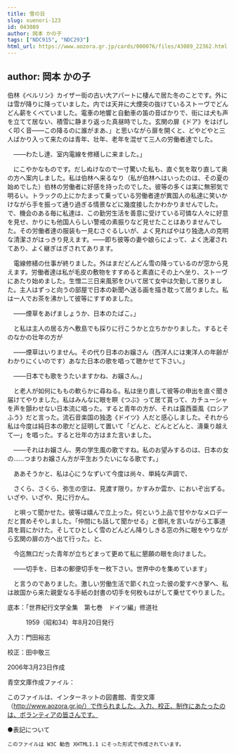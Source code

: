```yaml
---
title: 雪の日
slug: xuenori-123
id: 043089
author: 岡本 かの子
tags: ["NDC915", "NDC293"]
html_url: https://www.aozora.gr.jp/cards/000076/files/43089_22362.html
---
```


## author: 岡本 かの子

伯林《ベルリン》カイザー街の古い大アパートに棲んで居た冬のことです。外には雪が降りに降っていました。内では天井に大煙突の抜けているストーヴでどんどん薪をくべていました。電車の地響と自動車の笛の音ばかりで、街には犬も声を立てて居ない、積雪に静まり返った真昼時でした。玄関の扉《ドア》をはげしく叩く音――この降るのに誰がまあ、」と思いながら扉を開くと、どやどやと三人ばかり入って来たのは青年、壮年、老年を混ぜて三人の労働者達でした。

　――わたし達、室内電線を修繕しに来ました。」

　にこやかなものです。だしぬけなので一寸驚いた私も、直ぐ気を取り直して奥の方へ案内しました。私は伯林へ来るなり（私が伯林へはいったのは、その夏の始めでした）伯林の労働者に好感を持ったのでした。彼等の多くは実に無邪気で明るい。トラックの上にかたまって乗っている労働者達が異国人の私達に笑いかけながら手を振って通り過ぎる情景などに幾度接したかわかりませんでした。で、機会のある毎に私達は、この勤労生活を善意に受けている可憐な人々に好意を見せ、かりにも他国人らしい警戒の素振りなど見せたことはありませんでした。その労働者達の服装も一見むさぐるしいが、よく見ればやはり独逸人の克明な清潔さがはっきり見えます。――即ち彼等の妻や娘らによって、よく洗濯されてあり、よく継ぎはぎされてあります。

　電線修繕の仕事が終りました。外はまだどんどん雪の降っているのが窓から見えます。労働者達は私が毛皮の敷物をすすめると素直にその上へ坐り、ストーヴにあたり始めました。生憎二三日来風邪をひいて居て女中は欠勤して居りました。主人はずっと向うの部屋で日本の新聞へ送る画を描き耽って居りました。私は一人でお茶を沸かして彼等にすすめました。

　――煙草をあげましょうか、日本のたばこ。」

　と私は主人の居る方へ敷島でも採りに行こうかと立ちかかりました。するとそのなかの壮年の方が

　――煙草はいりません。その代り日本のお嬢さん（西洋人には東洋人の年齢がわかりにくいのです）あなた日本の歌を唱って聴かせて下さい。」

　――日本でも歌をうたいますかね、お嬢さん。」

　と老人が如何にももの軟らかに尋ねる。私は坐り直して彼等の申出を直ぐ聞き届けてやりました。私はみんなに眼を瞑《つぶ》って居て貰って、カチューシャを声を顫わせない日本流に唱った。すると青年の方が、それは露西亜風《ロシアふう》だと言った。流石音楽国の独逸《ドイツ》人だと感心しました。それから私は今度は純日本の歌だと証明して置いて「どんと、どんとどんと、濤乗り越えて―」を唱った。すると壮年の方はまた言いました。

　――それはお嬢さん、男の学生風の歌ですね。私のお望みするのは、日本の女の……つまりお嬢さん方が平生おうたいになる歌です。」

　ああそうかと、私は心にうなずいて今度は尚々、単純な声調で、

　さくら、さくら、弥生の空は、見渡す限り。かすみか雲か、においぞ出ずる。いざや、いざや、見に行かん。

　と唄って聞かせた。彼等は嬉んで立上った。何という上品で甘やかなメロデーだと賞めそやしました。「仲間にも話して聞かせる」と御礼を言いながら工事道具を肩にかけた。そしてひとしく雪のどんどん降りしきる窓の外に眼をやりながら玄関の扉の方へ出て行った。と、

　今迄無口だった青年が立ちどまって更めて私に懇願の眼を向けました。

　――切手を、日本の郵便切手を一枚下さい。世界中のを集めています」

　と言うのでありました。激しい労働生活で節くれ立った彼の愛すべき掌へ、私は故国から来た親愛なる手紙の封書の切手を何枚もはがして乗せてやりました。













底本：「世界紀行文学全集　第七巻　ドイツ編」修道社


　　　1959（昭和34）年8月20日発行

入力：門田裕志

校正：田中敬三

2006年3月23日作成

青空文庫作成ファイル：

このファイルは、インターネットの図書館、青空文庫（http://www.aozora.gr.jp/）で作られました。入力、校正、制作にあたったのは、ボランティアの皆さんです。











●表記について


	このファイルは W3C 勧告 XHTML1.1 にそった形式で作成されています。